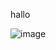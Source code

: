 hallo

![image](https://user-images.githubusercontent.com/76187141/133928452-66952097-b1ea-4a76-a72c-3be79907343d.png)
